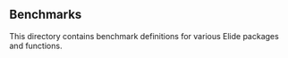 
## Benchmarks

This directory contains benchmark definitions for various Elide packages and functions.
